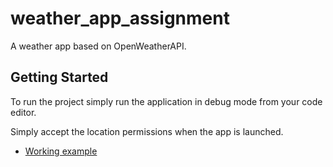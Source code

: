 # weather_app_assignment

A weather app based on OpenWeatherAPI.

## Getting Started

To run the project simply run the application in debug mode from your code editor.

Simply accept the location permissions when the app is launched.

- [Working example](https://drive.google.com/file/d/1GCPEvDH1UnJfdw-M7dc-z8ecUtHZJQng/view?usp=drivesdk)
